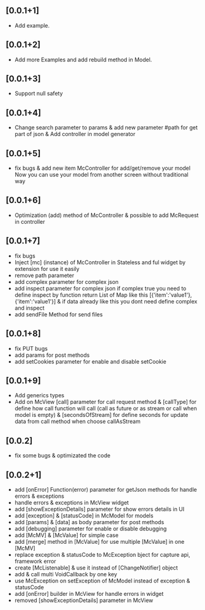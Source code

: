
## [0.0.1+1]
- Add example.
## [0.0.1+2]
- Add more Examples and add rebuild method in Model.
## [0.0.1+3]
- Support null safety
## [0.0.1+4]
- Change search parameter to params & add new parameter #path for get part of json & Add controller in model generator
## [0.0.1+5]
- fix bugs & add new item McController for add/get/remove your model Now you can use your model from another screen without traditional way
## [0.0.1+6]
- Optimization (add) method of McController & possible to add McRequest in controller
## [0.0.1+7] 
- fix bugs
- Inject [mc] (instance) of McController in Stateless and ful widget by extension for use it easily 
- remove path parameter
- add complex parameter for complex json
- add inspect parameter for complex json if complex true you need to define inspect by function return List of Map like this [{'item':'value1'},{'item':'value1'}] & if data already like this you dont need define complex and inspect
- add sendFile Method for send files 
## [0.0.1+8] 
- fix PUT bugs
- add params for post methods
- add setCookies parameter for enable and disable setCookie
## [0.0.1+9] 
- Add generics types
- Add on McView [call] parameter for call request method & [callType] for define how call function will call (call as future or as stream or call when model is empty) & [secondsOfStream] for define seconds for update data from call method when choose callAsStream

## [0.0.2] 

- fix some bugs & optimizated the code

## [0.0.2+1] 

- add [onError] Function(error) parameter for getJson methods for handle errors & exceptions
- handle errors & exceptions in McView widget
- add [showExceptionDetails] parameter for show errors details in UI
- add [exception] & [statusCode] in McModel for models
- add [params] & [data] as body parameter for post methods
- add [debugging] parameter for enable or disable debugging
- add [McMV] & [McValue] for simple case
- add [merge] method in [McValue] for use multiple [McValue] in one [McMV]
- replace exception & statusCode to McException bject for capture api, framework error
- create [McListenable] & use it instead of [ChangeNotifier] object
- add & call multi VoidCallback by one key
- use McException on setException of McModel instead of exception & statusCode
- add [onError] builder in McView for handle errors in widget
- removed [showExceptionDetails] parameter in McView